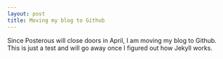 ```yaml
---
layout: post
title: Moving my blog to Github
---
```


Since Posterous will close doors in April, I am moving my blog to Github.
This is just a test and will go away once I figured out how Jekyll works.